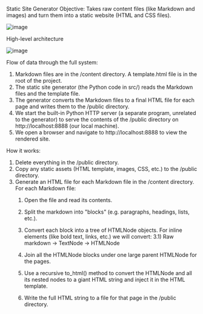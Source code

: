Static Site Generator
Objective: Takes raw content files (like Markdown and images) and turn them into a static website (HTML and CSS files).

![image](https://github.com/user-attachments/assets/c67d8d9b-3347-48ae-a6da-872ae78e5bd6)


High-level architecture 

![image](https://github.com/user-attachments/assets/02799f3a-a28b-43af-93f9-fa0359006416)

Flow of data through the full system:

1) Markdown files are in the /content directory. A template.html file is in the root of the project.
2) The static site generator (the Python code in src/) reads the Markdown files and the template file.
3) The generator converts the Markdown files to a final HTML file for each page and writes them to the /public directory.
4) We start the built-in Python HTTP server (a separate program, unrelated to the generator) to serve the contents of the /public directory on http://localhost:8888 (our local machine).
5) We open a browser and navigate to http://localhost:8888 to view the rendered site.

How it works:

1) Delete everything in the /public directory.
2) Copy any static assets (HTML template, images, CSS, etc.) to the /public directory.
3) Generate an HTML file for each Markdown file in the /content directory. For each Markdown file:
   1) Open the file and read its contents.
   2) Split the markdown into "blocks" (e.g. paragraphs, headings, lists, etc.).
   3) Convert each block into a tree of HTMLNode objects. For inline elements (like bold text, links, etc.) we will convert:
      3.1) Raw markdown -> TextNode -> HTMLNode
      
   4) Join all the HTMLNode blocks under one large parent HTMLNode for the pages.
   5) Use a recursive to_html() method to convert the HTMLNode and all its nested nodes to a giant HTML string and inject it in the HTML template.
   6) Write the full HTML string to a file for that page in the /public directory.
